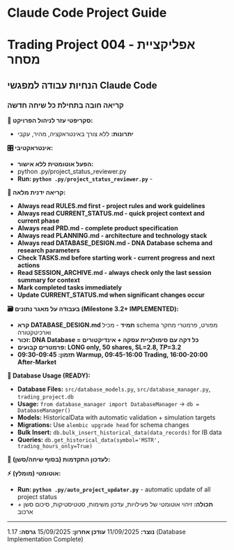 # Claude Code Project Guide
# Trading Project 004 - אפליקציית מסחר

## הנחיות עבודה למפגשי Claude Code

### קריאה חובה בתחילת כל שיחה חדשה

**🐍 סקריפטי עזר לניהול הפרויקט:**

- **יתרונות:** ללא צורך באינטראקציה, מהיר, עקבי

**🎛️ אינטראקטיבי:**

- **הפעל אוטומטית ללא אישור:**
- python .py/project_status_reviewer.py
- **Run: `python .py/project_status_reviewer.py`** - 

**📖 קריאה ידנית מלאה:**
- **Always read RULES.md first - project rules and work guidelines**
- **Always read CURRENT_STATUS.md - quick project context and current phase**
- **Always read PRD.md - complete product specification**
- **Always read PLANNING.md - architecture and technology stack**
- **Always read DATABASE_DESIGN.md - DNA Database schema and research parameters**
- **Check TASKS.md before starting work - current progress and next actions**
- **Read SESSION_ARCHIVE.md - always check only the last session summary for context**
- **Mark completed tasks immediately**
- **Update CURRENT_STATUS.md when significant changes occur**

**🗃️ בעבודה על מאגר נתונים (Milestone 3.2+ IMPLEMENTED):**
- **קרא DATABASE_DESIGN.md תמיד** - מכיל schema מפורט, פרמטרי מחקר וארכיטקטורה
- **זכור: DNA Database = כל דקה עם סימולציית עסקה + אינדיקטורים**
- **פרמטרים קבועים: LONG only, 50 shares, SL=$2.8, TP=$3.2**
- **תזמון: 09:30-09:45 Warmup, 09:45-16:00 Trading, 16:00-20:00 After-Market**

**🔧 Database Usage (READY):**
- **Database Files:** `src/database_models.py`, `src/database_manager.py`, `trading_project.db`
- **Usage:** `from database_manager import DatabaseManager` -> `db = DatabaseManager()`
- **Models:** HistoricalData with automatic validation + simulation targets
- **Migrations:** Use `alembic upgrade head` for schema changes
- **Bulk Insert:** `db.bulk_insert_historical_data(data_records)` for IB data
- **Queries:** `db.get_historical_data(symbol='MSTR', trading_hours_only=True)`

**🔄 לעדכון התקדמות (בסוף שיחה/סשן):**

**⚡ אוטומטי (מומלץ):**
- **Run: `python .py/auto_project_updater.py`** - automatic update of all project status
- **תכולה:** זיהוי אוטומטי של פעילויות, עדכון משימות, סטטיסטיקות, סיכום סשן + ארכוב
---

**נוצר:** 11/09/2025
**עודכן אחרון:** 15/09/2025
**גרסה:** 1.17 (Database Implementation Complete)
